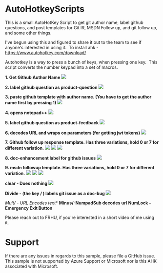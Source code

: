 # AutoHotkeyScripts

This is a small AutoHotKey Script to get git author name, label github questions, and post templates for Git IR, MSDN Follow up, and git follow up, and some other things.

I've begun using this and figured to share it out to the team to see if anyone's interested in using it. 
To install ahk - https://www.autohotkey.com/download/

Autohotkey is a way to press a bunch of keys, when pressing one key. 
This script converts the number keypad into a set of macros. 

**1. Get Github Author Name**
![](Gifs/1_Get_OP_Name.gif)


**2. label github question as product-question**
![](Gifs/2_Label_Product_Question.gif)


**3. paste github template with author name. (You have to get the author name first by pressing 1)**
![](Gifs/3_Initial_Response.gif)


**4. opens notepad++**
![](Gifs/4_Open_Notepad++.gif)


**5. label github question as product-feedback**
![](Gifs/5_Label_Feedback.gif)


**6. decodes URL and wraps on parameters (for getting jwt tokens)**
![](Gifs/6_Decode_URL_Wrap_Params.gif)


**7. Github follow up response template. Has three variations, hold 0 or 7 for different variation.**
![](Gifs/7_GitHub_Follow_Up.gif)
![](Gifs/7+0_GitHub_Follow_Up.gif)
![](Gifs/7+Dot_GitHub_Follow_Up.gif)


**8. doc-enhancement label for github issues**
![](Gifs/8_Label_Doc_Enhancement.gif)


**9. msdn followup template. Has three variations, hold 0 or 7 for different variation.**
![](Gifs/9_MSDN_Follow_Up.gif)
![](Gifs/9+0_MSDN_Follow_Up.gif)
![](Gifs/9+Dot_MSDN_Follow_Up.gif)


**clear - Does nothing**
![](1_Get_OP_Name.gif)


**Divide - (the key / ) labels git issue as a doc-bug**
![](Gifs/Divide_Label_Doc_Bug.gif)


**Mult/* - URL Encodes text**
**Minus/-NumpadSub decodes url**
**NumLock  - Emergency Exit Button**

Please reach out to FRHU, if you're interested in a short video of me using it. 

# Support
If there are any issues in regards to this sample, please file a GitHub issue. This sample is not supported by Azure Support or Microsoft nor is this AHK associated with Microsoft.
